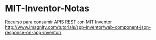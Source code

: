 # MIT-Inventor-Notas

Recurso para consumir APIS REST con MIT Inventor
http://www.imagnity.com/tutorials/app-inventor/web-component-json-response-on-app-inventor/
